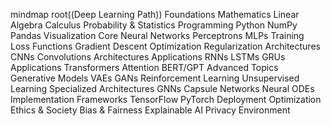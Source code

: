 mindmap
  root((Deep Learning Path))
    Foundations
      Mathematics
        Linear Algebra
        Calculus
        Probability & Statistics
      Programming
        Python
        NumPy
        Pandas
        Visualization
    Core Neural Networks
      Perceptrons
      MLPs
      Training
        Loss Functions
        Gradient Descent
        Optimization
        Regularization
    Architectures
      CNNs
        Convolutions
        Architectures
        Applications
      RNNs
        LSTMs
        GRUs
        Applications
      Transformers
        Attention
        BERT/GPT
    Advanced Topics
      Generative Models
        VAEs
        GANs
      Reinforcement Learning
      Unsupervised Learning
    Specialized Architectures
      GNNs
      Capsule Networks
      Neural ODEs
    Implementation
      Frameworks
        TensorFlow
        PyTorch
      Deployment
      Optimization
    Ethics & Society
      Bias & Fairness
      Explainable AI
      Privacy
      Environment
